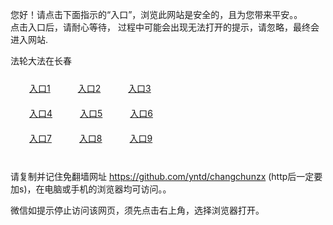 您好！请点击下面指示的“入口”，浏览此网站是安全的，且为您带来平安。。 <br/>
点击入口后，请耐心等待， 过程中可能会出现无法打开的提示，请忽略，最终会进入网站. </br>

法轮大法在长春<br/>
<div style="padding:10px"><a style="margin:20px" target="_blank" href="https://djpqnlx5lhi9i.cloudfront.net/2Qpsp?zvfuo" id="ccLink1" rel="nofollow">入口1</a> <a target="_blank" style="margin:20px" href="https://d1wmu5b4bzkpbx.cloudfront.net/2Qpsp?akrrrdz" id="ccLink2" rel="nofollow">入口2</a> <a style="margin:20px" target="_blank" href="https://d1xvp365zna9qg.cloudfront.net/2Qpsp?zunke" id="ccLink3" rel="nofollow">入口3</a></div>

<div style="padding:10px" ><a style="margin:20px" target="_blank" href="https://djpqnlx5lhi9i.cloudfront.net/2Qpsp?zvfuo" id="ccLink4" rel="nofollow">入口4</a> <a style="margin:20px" href="https://d1wmu5b4bzkpbx.cloudfront.net/2Qpsp?akrrrdz" target="_blank" id="ccLink5" rel="nofollow">入口5</a> <a style="margin:20px" href="https://d1xvp365zna9qg.cloudfront.net/2Qpsp?zunke" target="_blank" id="ccLink6" rel="nofollow">入口6</a></div>

<div style="padding:10px"><a style="margin:20px" target="_blank" href="https://djpqnlx5lhi9i.cloudfront.net/2Qpsp?zvfuo" id="ccLink7" rel="nofollow">入口7</a> <a style="margin:20px" href="https://d1wmu5b4bzkpbx.cloudfront.net/2Qpsp?akrrrdz" target="_blank" id="ccLink8" rel="nofollow">入口8</a> <a style="margin:20px" target="_blank" href="https://d1xvp365zna9qg.cloudfront.net/2Qpsp?zunke" id="ccLink9" rel="nofollow">入口9</a></div>

<br/>



请复制并记住免翻墙网址 https://github.com/yntd/changchunzx (http后一定要加s)，在电脑或手机的浏览器均可访问。。<br/>

微信如提示停止访问该网页，须先点击右上角，选择浏览器打开。
